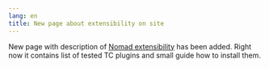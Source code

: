 ```yaml
---
lang: en
title: New page about extensibility on site
---
```

New page with description of [Nomad extensibility](/en/plugins) has been added. Right now it contains list of tested TC plugins and small guide how to install them.
